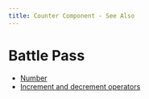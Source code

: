 ```yaml
---
title: Counter Component - See Also
---
```

# Battle Pass

* [Number](https://en.wikipedia.org/wiki/Number)
* [Increment and decrement operators](https://en.wikipedia.org/wiki/Increment_and_decrement_operators)
